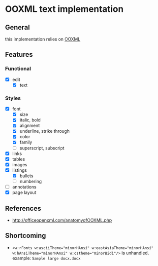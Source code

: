 # OOXML text implementation

## General

this implementation relies on [OOXML](../README.md)

## Features

### Functional

- [x] edit
  - [x] text

### Styles

- [x] font
  - [x] size
  - [x] italic, bold
  - [x] alignment
  - [x] underline, strike through
  - [x] color
  - [x] family
  - [ ] superscript, subscript
- [x] links
- [x] tables
- [x] images
- [x] listings
  - [x] bullets
  - [ ] numbering
- [ ] annotations
- [x] page layout

## References

- http://officeopenxml.com/anatomyofOOXML.php

## Shortcoming

- `<w:rFonts w:asciiTheme="minorHAnsi" w:eastAsiaTheme="minorHAnsi" w:hAnsiTheme="minorHAnsi" w:cstheme="minorBidi"/>`
  is unhandled. example: `Sample large docx.docx`
